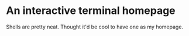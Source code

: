# An interactive terminal homepage
Shells are pretty neat. Thought it'd be cool to have one as my homepage.